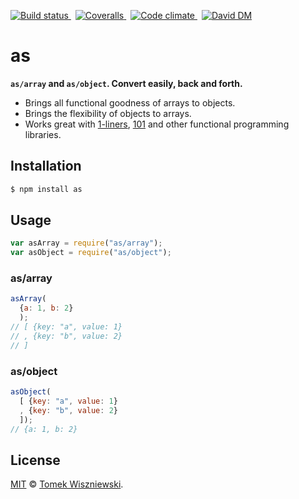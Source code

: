 [![Build status
](https://img.shields.io/travis/tomekwi/as/master.svg?style=flat-square)
](https://travis-ci.org/tomekwi/as)
 [![Coveralls
](https://img.shields.io/coveralls/tomekwi/as.svg?style=flat-square)
](https://coveralls.io/r/tomekwi/as)
 [![Code climate
](https://img.shields.io/codeclimate/github/tomekwi/as.svg?style=flat-square)
](https://codeclimate.com/github/tomekwi/as)
 [![David DM
](https://img.shields.io/david/tomekwi/as.svg?style=flat-square)
](http://david-dm.org/tomekwi/as)

as
===

**`as/array` and `as/object`. Convert easily, back and forth.**

- Brings all functional goodness of arrays to objects.
- Brings the flexibility of objects to arrays.
- Works great with [1-liners][], [101][] and other functional programming libraries.


[101]: https://github.com/tjmehta/101 "tjmehta/101"
[1-liners]: https://github.com/stoeffel/1-liners "stoeffel/1-liners"




Installation
------------

```sh
$ npm install as
```




Usage
-----

```js
var asArray = require("as/array");
var asObject = require("as/object");
```


### as/array

```js
asArray(
  {a: 1, b: 2}
  );
// [ {key: "a", value: 1}
// , {key: "b", value: 2}
// ]
```


### as/object

```js
asObject(
  [ {key: "a", value: 1}
  , {key: "b", value: 2}
  ]);
// {a: 1, b: 2}
```




License
-------

[MIT][] © [Tomek Wiszniewski][].


[MIT]: ./License.md
[Tomek Wiszniewski]: https://github.com/tomekwi
